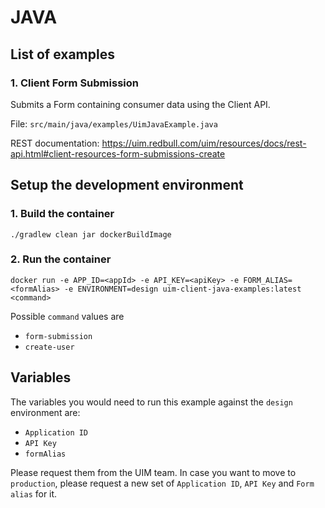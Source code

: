 # JAVA

## List of examples

### 1. Client Form Submission
Submits a Form containing consumer data using the Client API.

File: `src/main/java/examples/UimJavaExample.java`

REST documentation: https://uim.redbull.com/uim/resources/docs/rest-api.html#client-resources-form-submissions-create

## Setup the development environment
### 1. Build the container
`./gradlew clean jar dockerBuildImage`
 
### 2. Run the container
`docker run -e APP_ID=<appId> -e API_KEY=<apiKey> -e FORM_ALIAS=<formAlias> -e ENVIRONMENT=design uim-client-java-examples:latest <command>`

Possible `command` values are
* `form-submission`
* `create-user`

## Variables

The variables you would need to run this example against the `design` environment are:
* `Application ID`
* `API Key`
* `formAlias`

Please request them from the UIM team. In case you want to move to `production`, please request a new set of `Application ID`, `API Key` and `Form alias` for it.
